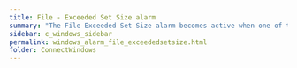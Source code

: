 ```yaml
---
title: File - Exceeded Set Size alarm
summary: "The File Exceeded Set Size alarm becomes active when one of the files you have configured the Diagnostic Server to track exceeds the size threshold you have set."
sidebar: c_windows_sidebar
permalink: windows_alarm_file_exceededsetsize.html
folder: ConnectWindows
---
```


﻿
